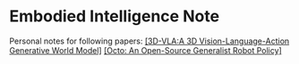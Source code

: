 # Embodied Intelligence Note

Personal notes for following papers:
[[3D-VLA:A 3D Vision-Language-Action Generative World Model]](https://arxiv.org/pdf/2403.09631)
[[Octo: An Open-Source Generalist Robot Policy]](https://octo-models.github.io/)

